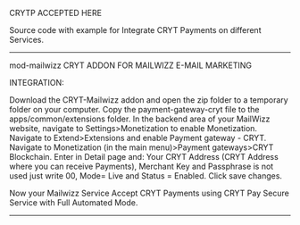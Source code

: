 CRYTP ACCEPTED HERE

Source code with example for Integrate CRYT Payments on different Services.


**************************
mod-mailwizz
CRYT ADDON FOR MAILWIZZ E-MAIL MARKETING

INTEGRATION:

Download the CRYT-Mailwizz addon and open the zip folder to a temporary folder on your computer.
Copy the payment-gateway-cryt file to the apps/common/extensions folder.
In the backend area of your MailWizz website, navigate to Settings>Monetization to enable Monetization.
Navigate to Extend>Extensions and enable Payment gateway - CRYT.
Navigate to Monetization (in the main menu)>Payment gateways>CRYT Blockchain.
Enter in Detail page and: Your CRYT Address (CRYT Address where you can receive Payments), Merchant Key and Passphrase is not used just write 00, Mode= Live and Status = Enabled.
Click save changes.

Now your Mailwizz Service Accept CRYT Payments using CRYT Pay Secure Service with Full Automated Mode.
**************************
